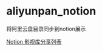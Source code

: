 # aliyunpan_notion

将阿里云盘目录同步到notion展示

[Notion 影视库分享列表](https://daile.notion.site/ac879cd1c0004529956be30d18092c5b?v=0dbd78ede0aa4905ab994303b51ceba9)
